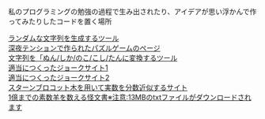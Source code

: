 私のプログラミングの勉強の過程で生み出されたり、アイデアが思い浮かんで作ってみたりしたコードを置く場所

[ランダムな文字列を生成するツール](https://peyu-7545.github.io/test_okiba/random)<br>
[深夜テンションで作られたパズルゲームのページ](https://peyu-7545.github.io/test_okiba/puzzlegame_1)<br>
[文字列を「ぬん/しか/のこ/こし/たんに変換するツール](https://peyu-7545.github.io/test_okiba/Shikanokogenerator)<br>
[適当につくったジョークサイト1](https://peyu-7545.github.io/test_okiba/test_1)<br>
[適当につくったジョークサイト2](https://peyu-7545.github.io/test_okiba/test_2)<br>
[スターンブロコット木を用いて実数を分数近似するサイト](https://peyu-7545.github.io/test_okiba/Stern-Brocot)<br>
[1億までの素数羊を数える怪文書※注意:13MBのtxtファイルがダウンロードされます](https://github.com/peyu-7545/test_okiba/raw/refs/heads/main/%E3%80%90%E7%9C%A0%E3%82%8C%E3%81%AA%E3%81%84%E3%81%A8%E3%81%8D%E7%94%A8%E3%80%91%E7%B4%A0%E6%95%B0%E7%BE%8A%E3%82%92%E6%95%B0%E3%81%88%E3%82%88%E3%81%86.txt)
